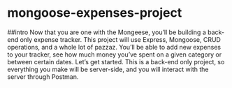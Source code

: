 # mongoose-expenses-project

##intro
Now that you are one with the Mongeese, you’ll be building a back-end only expense tracker. This project will use Express, Mongoose, CRUD operations, and a whole lot of pazzaz.
You’ll be able to add new expenses to your tracker, see how much money you’ve spent on a given category or between certain dates. Let’s get started.
This is a back-end only project, so everything you make will be server-side, and you will interact with the server through Postman.
